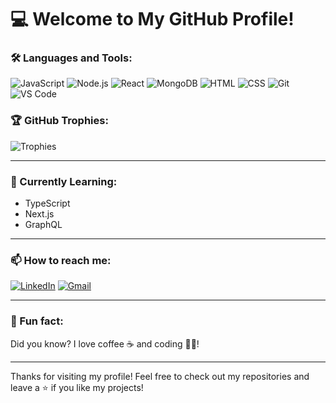 # 💻 Welcome to My GitHub Profile!


### 🛠️ Languages and Tools:

![JavaScript](https://img.shields.io/badge/-JavaScript-F7DF1E?style=flat&logo=javascript&logoColor=black)
![Node.js](https://img.shields.io/badge/-Node.js-339933?style=flat&logo=node.js&logoColor=white)
![React](https://img.shields.io/badge/-React-61DAFB?style=flat&logo=react&logoColor=black)
![MongoDB](https://img.shields.io/badge/-MongoDB-47A248?style=flat&logo=mongodb&logoColor=white)
![HTML](https://img.shields.io/badge/-HTML5-E34F26?style=flat&logo=html5&logoColor=white)
![CSS](https://img.shields.io/badge/-CSS3-1572B6?style=flat&logo=css3&logoColor=white)
![Git](https://img.shields.io/badge/-Git-F05032?style=flat&logo=git&logoColor=white)
![VS Code](https://img.shields.io/badge/-VS%20Code-007ACC?style=flat&logo=visual-studio-code&logoColor=white)

### 🏆 GitHub Trophies:

![Trophies](https://github-profile-trophy.vercel.app/?username=tu-usuario&theme=gruvbox&no-bg=true&no-frame=true&row=1)

---

### 🌱 Currently Learning:
- TypeScript
- Next.js
- GraphQL

---

### 📫 How to reach me:

[![LinkedIn](https://img.shields.io/badge/-LinkedIn-blue?style=flat&logo=linkedin&logoColor=white)](https://www.linkedin.com/in/tu-usuario/)
[![Gmail](https://img.shields.io/badge/-Gmail-D14836?style=flat&logo=gmail&logoColor=white)](mailto:tu-email@gmail.com)

---

### 💬 Fun fact:
Did you know? I love coffee ☕ and coding 👨‍💻!

---

Thanks for visiting my profile! Feel free to check out my repositories and leave a ⭐️ if you like my projects!
